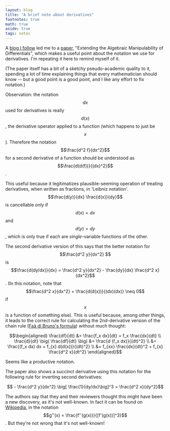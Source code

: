 ```yaml
---
layout: blog
title: "A brief note about derivatives"
footnotes: true
math: true
aside: true
tags: notes
---
```


A [blog I follow](https://xorshammer.com) led me to a [paper](https://arxiv.org/pdf/1801.09553.pdf), "Extending the Algebraic Manipulability of Differentials", which makes a useful point about the notation we use for derivatives.  I'm repeating it here to remind myself of it.

(The paper itself has a bit of a sketchy pseudo-academic quality to it, spending a lot of time explaining things that every mathematician should know -- but a good point is a good point, and I like any effort to fix notation.)

Observation: the notation $$dx$$ used for derivatives is really $$d(x)$$, the derivative operator applied to a function (which happens to just be $$x$$). Therefore the notation $$\frac{d^2 f}{dx^2}$$ for a second derivative of a function should be understood as $$\frac{d(d(f))}{(dx)^2}$$.

This useful because it legitimatizes plausible-seeming operation of treating derivatives, when written as fractions, in 'Leibniz notation'. $$\frac{d(y)}{dx} \frac{d(x)}{dy}$$ is cancellable _only_ if $$d(x) = dx$$ and $$d(y) = dy$$, which is only true if each are _single_-variable functions of the other.

The second derivative version of this says that the better notation for $$\frac{d^2 y}{dx^2} $$ is $$\frac{d(dy/dx)}{dx} = \frac{d^2 y}{dx^2} -  \frac{dy}{dx} \frac{d^2 x}{dx^2}$$. (In this notation, note that $$\frac{d^2 x}{dx^2} = \frac{d(d(x))}{(dx)(dx)} \neq 0$$ if $$x$$ is a function of something else). This is useful because, among other things, it leads to the correct rule for calculating the 2nd-derivative version of the chain rule ([Faà di Bruno's formula](https://en.wikipedia.org/wiki/Fa%C3%A0_di_Bruno%27s_formula)) without much thought:

$$\begin{aligned}
\frac{df}{dt} &= \frac{f_x dx}{dt} = f_x \frac{dx}{dt} \\
\frac{d}{dt} \big( \frac{df}{dt} \big) &=  \frac{d (f_x dx)}{(dt)^2} \\
&= \frac{(f_x dx) dx + f_{x} d(d(x))}{(dt)^2} \\
&= f_{xx} \frac{dx}{dt}^2 + f_{x} \frac{d^2 x}{dt^2}
\end{aligned}$$

Seems like a productive notation.

The paper also shows a succinct derivative using this notation for the following rule for inverting second derivatives:

$$ - \frac{d^2 y}{dx^2} \big[ \frac{1}{dy/dx}\big]^3 = \frac{d^2 x}{dy^2}$$

The authors say that they and their reviewers thought this might have been a new discovery, as it's not well-known. In fact it can be found on [Wikipedia](https://en.wikipedia.org/wiki/Inverse_functions_and_differentiation), in the notation $$g''(x) = \frac{f''(g(x))}{[f'(g(x))]^3}$$. But they're not wrong that it's not well-known!

